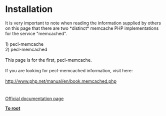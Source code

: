 # Installation




<div class="phpcode"><span class="html">
It is very important to note when reading the information supplied by others on this page that there are two *distinct* memcache PHP implementations for the service &quot;memcached&quot;.<br><br>1) pecl-memcache<br>2) pecl-memcached<br><br>This page is for the first, pecl-memcache. <br><br>If you are looking for pecl-memcached information, visit here:<br><br><a href="http://www.php.net/manual/en/book.memcached.php" rel="nofollow" target="_blank">http://www.php.net/manual/en/book.memcached.php</a></span>
</div>
  

#

[Official documentation page](https://www.php.net/manual/en/memcache.installation.php)

**[To root](/README.md)**